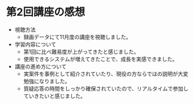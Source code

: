 # 第2回講座の感想
- 視聴方法
    - 録画データにて11月度の講座を視聴しました。
- 学習内容について
    - 第1回に比べ難易度が上がってきたと感じました。
    - 使用できるシステムが増えてきたことで、成長を実感できました。
- 講座の進め方について
    - 実案件を事例として紹介されていたり、現役の方ならではの説明が大変勉強になりました。
    - 質疑応答の時間をしっかり確保されていたので、リアルタイムで参加していきたいと感じました。
